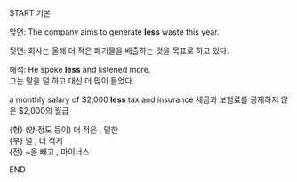 START
기본

앞면:
The company aims to generate **less** waste this year.

뒷면:
회사는 올해 더 적은 폐기물을 배출하는 것을 목표로 하고 있다.

해석:
He spoke **less** and listened more.  
그는 말을 덜 하고 대신 더 많이 들었다.

a monthly salary of $2,000 **less** tax and insurance 
세금과 보험료를 공제하지 않은 $2,000의 월급

{형} (양·정도 등이) 더 적은 , 덜한  
{부} 덜 , 더 적게  
{전} ~을 빼고 , 마이너스
<!--ID: 1747737583441-->
END